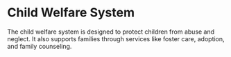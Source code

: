 # Child Welfare System

The child welfare system is designed to protect children from abuse and neglect. It also supports families through services like foster care, adoption, and family counseling.

